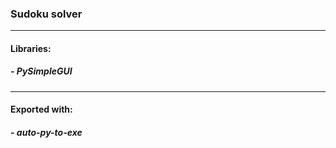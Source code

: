 ### Sudoku solver

---

#### Libraries:
##### - PySimpleGUI

---

#### Exported with:
##### - auto-py-to-exe
